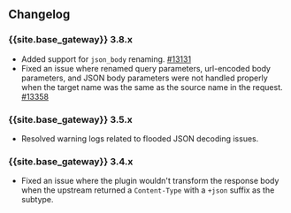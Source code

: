 ## Changelog

### {{site.base_gateway}} 3.8.x
* Added support for `json_body` renaming.
[#13131](https://github.com/Kong/kong/issues/13131)
* Fixed an issue where renamed query parameters, url-encoded body parameters, 
  and JSON body parameters were not handled properly when the target name was the same as the source name in the request.
  [#13358](https://github.com/Kong/kong/issues/13358)

### {{site.base_gateway}} 3.5.x
* Resolved warning logs related to flooded JSON decoding issues.

### {{site.base_gateway}} 3.4.x
* Fixed an issue where the plugin wouldn't transform the response body when the upstream returned a 
  `Content-Type` with a `+json` suffix as the subtype.
